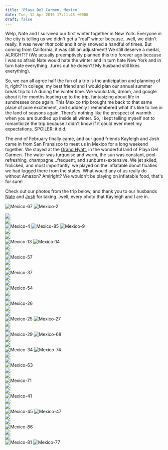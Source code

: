 ```yaml
---
title: 'Playa Del Carmen, Mexico'
date: Tue, 12 Apr 2016 17:11:45 +0000
draft: false
---
```


Welp, Nate and I survived our first winter together in New York. Everyone in the city is telling us we didn't get a "real" winter because...well, we didn't really. It was never _that_ cold and it only snowed a handful of times. But coming from California, it was still an adjustment! We still deserve a medal, ALRIGHT!? (We actually preemptively planned this trip forever ago because I was so afraid Nate would hate the winter and in turn hate New York and in turn hate everything...turns out he doesn't! My husband still likes everything).

So, we can all agree half the fun of a trip is the anticipation and planning of it, right? In college, my best friend and I would plan our annual summer break trip to LA during the winter time. We would talk, dream, and google about it for months leading up to the trip, fantasizing about life in sundresses once again. This Mexico trip brought me back to that same place of pure excitement, and suddenly I remembered what it's like to live in the land of seasons again. There's nothing like the prospect of warmth when you are bundled up inside all winter. So, I kept telling myself not to romanticize the trip because I didn't know if it could ever meet my expectations. SPOILER: it did.

The end of February finally came, and our good friends Kayleigh and Josh came in from San Fransisco to meet us in Mexico for a long weekend together. We stayed at the [Grand Hyatt](http://playadelcarmen.grand.hyatt.com/en/hotel/home.html), in the wonderful land of Playa Del Carmen. The water was turquoise and warm, the sun was constant, pool-refreshing, champagne...frequent, and sunburns-extensive. We jet skiied, frolicked, and most importantly, we played on the inflatable donut floaties we had lugged there from the states. What would any of us really do without Amazon? Amiright? We wouldn't be playing on inflatable food, that's for sure!

Check out our photos from the trip below, and thank you to our husbands [Nate](https://www.instagram.com/natemitchcook/) and [Josh](https://www.instagram.com/joshpuckett/) for taking...well, every photo that Kayleigh and I are in.

![Mexico-67](https://djh82r8xhqebh.cloudfront.net/uploads/2016/03/Mexico-67.jpg) ![Mexico-2](https://djh82r8xhqebh.cloudfront.net/uploads/2016/03/Mexico-2.jpg) <div class="flex-ns mhn2-ns mb3"> <div class="ph2-ns w-50-ns">![](https://djh82r8xhqebh.cloudfront.net/uploads/2016/03/Mexico-1.jpg)</div> <div class="ph2-ns w-50-ns">![](https://djh82r8xhqebh.cloudfront.net/uploads/2016/03/Mexico-6.jpg)</div> </div> ![Mexico-4](https://djh82r8xhqebh.cloudfront.net/uploads/2016/03/Mexico-4.jpg) ![Mexico-85](https://djh82r8xhqebh.cloudfront.net/uploads/2016/03/Mexico-85.jpg) ![Mexico-9](https://djh82r8xhqebh.cloudfront.net/uploads/2016/03/Mexico-9.jpg) <div class="flex-ns mhn2-ns mb3"> <div class="ph2-ns w-50-ns">![](https://djh82r8xhqebh.cloudfront.net/uploads/2016/03/Mexico-10.jpg)</div> <div class="ph2-ns w-50-ns">![](https://djh82r8xhqebh.cloudfront.net/uploads/2016/03/Mexico-11.jpg)</div> </div> ![Mexico-13](https://djh82r8xhqebh.cloudfront.net/uploads/2016/03/Mexico-13.jpg) ![Mexico-14](https://djh82r8xhqebh.cloudfront.net/uploads/2016/03/Mexico-14.jpg) <div class="flex-ns mhn2-ns mb3"> <div class="ph2-ns w-50-ns">![](https://djh82r8xhqebh.cloudfront.net/uploads/2016/03/Mexico-16.jpg)</div> <div class="ph2-ns w-50-ns">![](https://djh82r8xhqebh.cloudfront.net/uploads/2016/03/Mexico-15.jpg)</div> </div> ![Mexico-57](https://djh82r8xhqebh.cloudfront.net/uploads/2016/03/Mexico-57.jpg) <div class="flex-ns mhn2-ns mb3"> <div class="ph2-ns w-50-ns">![](https://djh82r8xhqebh.cloudfront.net/uploads/2016/03/Mexico-18.jpg)</div> <div class="ph2-ns w-50-ns">![](https://djh82r8xhqebh.cloudfront.net/uploads/2016/03/Mexico-53.jpg)</div> </div> ![Mexico-37](https://djh82r8xhqebh.cloudfront.net/uploads/2016/03/Mexico-37.jpg) <div class="flex-ns mhn2-ns mb3"> <div class="ph2-ns w-50-ns">![](https://djh82r8xhqebh.cloudfront.net/uploads/2016/03/Mexico-17.jpg)</div> <div class="ph2-ns w-50-ns">![](https://djh82r8xhqebh.cloudfront.net/uploads/2016/03/Mexico-19.jpg)</div> </div> ![Mexico-54](https://djh82r8xhqebh.cloudfront.net/uploads/2016/03/Mexico-54.jpg) <div class="flex-ns mhn2-ns mb3"> <div class="ph2-ns w-50-ns">![](https://djh82r8xhqebh.cloudfront.net/uploads/2016/03/Mexico-20.jpg)</div> <div class="ph2-ns w-50-ns">![](https://djh82r8xhqebh.cloudfront.net/uploads/2016/03/Mexico-21.jpg)</div> </div> ![Mexico-26](https://djh82r8xhqebh.cloudfront.net/uploads/2016/03/Mexico-26.jpg) <div class="flex-ns mhn2-ns mb3"> <div class="ph2-ns w-50-ns">![](https://djh82r8xhqebh.cloudfront.net/uploads/2016/03/Mexico-30.jpg)</div> <div class="ph2-ns w-50-ns">![](https://djh82r8xhqebh.cloudfront.net/uploads/2016/03/Mexico-56.jpg)</div> </div> ![Mexico-25](https://djh82r8xhqebh.cloudfront.net/uploads/2016/03/Mexico-25.jpg) ![Mexico-27](https://djh82r8xhqebh.cloudfront.net/uploads/2016/03/Mexico-27.jpg) <div class="flex-ns mhn2-ns mb3"> <div class="ph2-ns w-50-ns">![](https://djh82r8xhqebh.cloudfront.net/uploads/2016/03/Mexico-28.jpg)</div> <div class="ph2-ns w-50-ns">![](https://djh82r8xhqebh.cloudfront.net/uploads/2016/03/Mexico-36.jpg)</div> </div> ![Mexico-29](https://djh82r8xhqebh.cloudfront.net/uploads/2016/03/Mexico-29.jpg) ![Mexico-68](https://djh82r8xhqebh.cloudfront.net/uploads/2016/03/Mexico-68.jpg) <div class="flex-ns mhn2-ns mb3"> <div class="ph2-ns w-50-ns">![](https://djh82r8xhqebh.cloudfront.net/uploads/2016/03/Mexico-33.jpg)</div> <div class="ph2-ns w-50-ns">![](https://djh82r8xhqebh.cloudfront.net/uploads/2016/03/Mexico-32.jpg)</div> </div> ![Mexico-34](https://djh82r8xhqebh.cloudfront.net/uploads/2016/03/Mexico-34.jpg) ![Mexico-74](https://djh82r8xhqebh.cloudfront.net/uploads/2016/03/Mexico-74.jpg) <div class="flex-ns mhn2-ns mb3"> <div class="ph2-ns w-50-ns">![](https://djh82r8xhqebh.cloudfront.net/uploads/2016/03/Mexico-62.jpg)</div> <div class="ph2-ns w-50-ns">![](https://djh82r8xhqebh.cloudfront.net/uploads/2016/03/Mexico-66.jpg)</div> </div> ![Mexico-63](https://djh82r8xhqebh.cloudfront.net/uploads/2016/03/Mexico-63.jpg) <div class="flex-ns mhn2-ns mb3"> <div class="ph2-ns w-50-ns">![](https://djh82r8xhqebh.cloudfront.net/uploads/2016/03/Mexico-72.jpg)</div> <div class="ph2-ns w-50-ns">![](https://djh82r8xhqebh.cloudfront.net/uploads/2016/03/Mexico-70.jpg)</div> </div> ![Mexico-71](https://djh82r8xhqebh.cloudfront.net/uploads/2016/03/Mexico-71.jpg) <div class="flex-ns mhn2-ns mb3"> <div class="ph2-ns w-50-ns">![](https://djh82r8xhqebh.cloudfront.net/uploads/2016/03/Mexico-59.jpg)</div> <div class="ph2-ns w-50-ns">![](https://djh82r8xhqebh.cloudfront.net/uploads/2016/03/Mexico-65.jpg)</div> </div> ![Mexico-41](https://djh82r8xhqebh.cloudfront.net/uploads/2016/03/Mexico-41.jpg) <div class="flex-ns mhn2-ns mb3"> <div class="ph2-ns w-50-ns">![](https://djh82r8xhqebh.cloudfront.net/uploads/2016/03/Mexico-43.jpg)</div> <div class="ph2-ns w-50-ns">![](https://djh82r8xhqebh.cloudfront.net/uploads/2016/03/Mexico-42.jpg)</div> </div> ![Mexico-45](https://djh82r8xhqebh.cloudfront.net/uploads/2016/03/Mexico-45.jpg) ![Mexico-47](https://djh82r8xhqebh.cloudfront.net/uploads/2016/03/Mexico-47.jpg) <div class="flex-ns mhn2-ns mb3"> <div class="ph2-ns w-50-ns">![](https://djh82r8xhqebh.cloudfront.net/uploads/2016/03/Mexico-48.jpg)</div> <div class="ph2-ns w-50-ns">![](https://djh82r8xhqebh.cloudfront.net/uploads/2016/03/Mexico-49.jpg)</div> </div> ![Mexico-86](https://djh82r8xhqebh.cloudfront.net/uploads/2016/03/Mexico-86.jpg) <div class="flex-ns mhn2-ns mb3"> <div class="ph2-ns w-50-ns">![](https://djh82r8xhqebh.cloudfront.net/uploads/2016/03/Mexico-51.jpg)</div> <div class="ph2-ns w-50-ns">![](https://djh82r8xhqebh.cloudfront.net/uploads/2016/03/Mexico-52.jpg)</div> </div> ![Mexico-81](https://djh82r8xhqebh.cloudfront.net/uploads/2016/03/Mexico-81-e1457991786510.jpg) ![Mexico-77](https://djh82r8xhqebh.cloudfront.net/uploads/2016/03/Mexico-77.jpg)